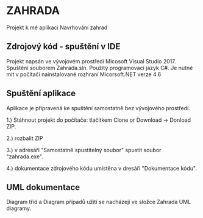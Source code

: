 # ZAHRADA
Projekt k mé aplikaci Navrhování zahrad

Zdrojový kód - spuštění v IDE
------------------------------
Projekt napsán ve vývojovém prostředí Micosoft Visual Studio 2017. Spuštění souborem Zahrada.sln. Použitý programovací jazyk C#. Je nutné mít v počítači nainstalované rozhraní Micorsoft.NET verze 4.6

Spuštění aplikace
-----------------
Aplikace je připravená ke spuštění samostatně bez vývojového prostředí.

1.) Stáhnout projekt do počítače: tlačítkem Clone or Download -> Donload ZIP.

2.) rozbalit ZIP

3.) v adresáři "Samostatně spustitelný soubor" spustit soubor "zahrada.exe".

4.) dokumentace zdrojového kódu umístěna v dresáři "Dokumentace kódu".

UML dokumentace
----------------
Diagram tříd a Diagram případů užití se nacházejí ve složce Zahrada UML diagramy.


